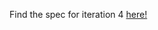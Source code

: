 Find the spec for iteration 4 <a href="https://gitlab.cse.unsw.edu.au/COMP1531/23T1/iteration4-spec">here!</a>
